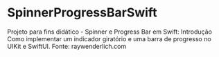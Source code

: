 # SpinnerProgressBarSwift
Projeto para fins didático - Spinner e Progress Bar em Swift: Introdução
Como implementar um indicador giratório e uma barra de progresso no UIKit e SwiftUI.
Fonte: raywenderlich.com
